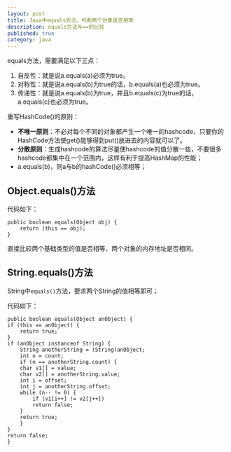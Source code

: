 ```yaml
---
layout: post
title: Java中equals方法，判断两个对象是否相等
description: equals方法与==的比较
published: true
category: java
---
```





equals方法，需要满足以下三点： 

1. 自反性：就是说a.equals(a)必须为true。 
1. 对称性：就是说a.equals(b)为true的话，b.equals(a)也必须为true。 
1. 传递性：就是说a.equals(b)为true，并且b.equals(c)为true的话，a.equals(c)也必须为true。 



重写HashCode()的原则： 

* **不唯一原则**：不必对每个不同的对象都产生一个唯一的hashcode，只要你的HashCode方法使get()能够得到put()放进去的内容就可以了。
* **分散原则**：生成hashcode的算法尽量使hashcode的值分散一些，不要很多hashcode都集中在一个范围内，这样有利于提高HashMap的性能；
* a.equals(b)，则a与b的hashCode()必须相等；

## Object.equals()方法

代码如下：

	public boolean equals(Object obj) {
		return (this == obj);
    }

直接比较两个基础类型的值是否相等、两个对象的内存地址是否相同。


## String.equals()方法

String中`equals()`方法，要求两个String的值相等即可；

代码如下：

    public boolean equals(Object anObject) {
	if (this == anObject) {
	    return true;
	}
	if (anObject instanceof String) {
	    String anotherString = (String)anObject;
	    int n = count;
	    if (n == anotherString.count) {
		char v1[] = value;
		char v2[] = anotherString.value;
		int i = offset;
		int j = anotherString.offset;
		while (n-- != 0) {
		    if (v1[i++] != v2[j++])
			return false;
		}
		return true;
	    }
	}
	return false;
    }
























[NingG]:    http://ningg.github.com  "NingG"











